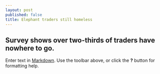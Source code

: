 ```yaml
---
layout: post
published: false
title: Elephant traders still homeless
---
```

## Survey shows over two-thirds of traders have nowhere to go.

Enter text in [Markdown](http://daringfireball.net/projects/markdown/). Use the toolbar above, or click the **?** button for formatting help.
